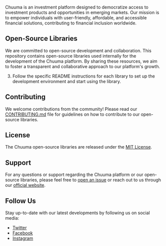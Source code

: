 
Chuuma is an investment platform designed to democratize access to investment products and opportunities in emerging markets. Our mission is to empower individuals with user-friendly, affordable, and accessible financial solutions, contributing to financial inclusion worldwide.

## Open-Source Libraries

We are committed to open-source development and collaboration. This repository contains open-source libraries used internally for the development of the Chuuma platform. By sharing these resources, we aim to foster a transparent and collaborative approach to our platform's growth.


3. Follow the specific README instructions for each library to set up the development environment and start using the library.

## Contributing

We welcome contributions from the community! Please read our [CONTRIBUTING.md](CONTRIBUTING.md) file for guidelines on how to contribute to our open-source libraries.

## License

The Chuuma open-source libraries are released under the [MIT License](LICENSE).

## Support

For any questions or support regarding the Chuuma platform or our open-source libraries, please feel free to [open an issue](https://github.com/Chuuma/chuuma-platform/issues/new) or reach out to us through our [official website](https://www.chuuma.com/contact).

## Follow Us

Stay up-to-date with our latest developments by following us on social media:

- [Twitter](https://twitter.com/ChuumaInvest)
- [Facebook](https://www.facebook.com/ChuumaInvest)
- [Instagram](https://www.instagram.com/ChuumaInvest)
